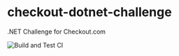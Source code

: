 # checkout-dotnet-challenge
.NET Challenge for Checkout.com

![Build and Test CI](https://github.com/dpdsousa/checkout-dotnet-challenge/workflows/Build%20and%20Test%20CI/badge.svg?branch=develop)
